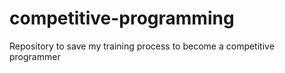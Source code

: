 # competitive-programming
Repository to save my training process to become a competitive programmer

